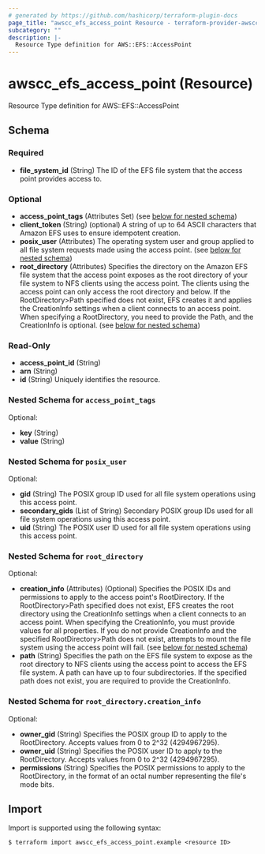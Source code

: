 ```yaml
---
# generated by https://github.com/hashicorp/terraform-plugin-docs
page_title: "awscc_efs_access_point Resource - terraform-provider-awscc"
subcategory: ""
description: |-
  Resource Type definition for AWS::EFS::AccessPoint
---
```


# awscc_efs_access_point (Resource)

Resource Type definition for AWS::EFS::AccessPoint



<!-- schema generated by tfplugindocs -->
## Schema

### Required

- **file_system_id** (String) The ID of the EFS file system that the access point provides access to.

### Optional

- **access_point_tags** (Attributes Set) (see [below for nested schema](#nestedatt--access_point_tags))
- **client_token** (String) (optional) A string of up to 64 ASCII characters that Amazon EFS uses to ensure idempotent creation.
- **posix_user** (Attributes) The operating system user and group applied to all file system requests made using the access point. (see [below for nested schema](#nestedatt--posix_user))
- **root_directory** (Attributes) Specifies the directory on the Amazon EFS file system that the access point exposes as the root directory of your file system to NFS clients using the access point. The clients using the access point can only access the root directory and below. If the RootDirectory>Path specified does not exist, EFS creates it and applies the CreationInfo settings when a client connects to an access point. When specifying a RootDirectory, you need to provide the Path, and the CreationInfo is optional. (see [below for nested schema](#nestedatt--root_directory))

### Read-Only

- **access_point_id** (String)
- **arn** (String)
- **id** (String) Uniquely identifies the resource.

<a id="nestedatt--access_point_tags"></a>
### Nested Schema for `access_point_tags`

Optional:

- **key** (String)
- **value** (String)


<a id="nestedatt--posix_user"></a>
### Nested Schema for `posix_user`

Optional:

- **gid** (String) The POSIX group ID used for all file system operations using this access point.
- **secondary_gids** (List of String) Secondary POSIX group IDs used for all file system operations using this access point.
- **uid** (String) The POSIX user ID used for all file system operations using this access point.


<a id="nestedatt--root_directory"></a>
### Nested Schema for `root_directory`

Optional:

- **creation_info** (Attributes) (Optional) Specifies the POSIX IDs and permissions to apply to the access point's RootDirectory. If the RootDirectory>Path specified does not exist, EFS creates the root directory using the CreationInfo settings when a client connects to an access point. When specifying the CreationInfo, you must provide values for all properties.   If you do not provide CreationInfo and the specified RootDirectory>Path does not exist, attempts to mount the file system using the access point will fail. (see [below for nested schema](#nestedatt--root_directory--creation_info))
- **path** (String) Specifies the path on the EFS file system to expose as the root directory to NFS clients using the access point to access the EFS file system. A path can have up to four subdirectories. If the specified path does not exist, you are required to provide the CreationInfo.

<a id="nestedatt--root_directory--creation_info"></a>
### Nested Schema for `root_directory.creation_info`

Optional:

- **owner_gid** (String) Specifies the POSIX group ID to apply to the RootDirectory. Accepts values from 0 to 2^32 (4294967295).
- **owner_uid** (String) Specifies the POSIX user ID to apply to the RootDirectory. Accepts values from 0 to 2^32 (4294967295).
- **permissions** (String) Specifies the POSIX permissions to apply to the RootDirectory, in the format of an octal number representing the file's mode bits.

## Import

Import is supported using the following syntax:

```shell
$ terraform import awscc_efs_access_point.example <resource ID>
```
